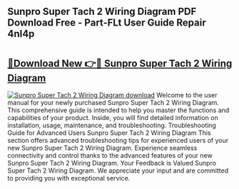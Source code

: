 ## Sunpro Super Tach 2 Wiring Diagram PDF Download Free - Part-FLt User Guide Repair 4nI4p

# <h2><a href="http://dfk9hg6.blite.top/?on=Sunpro+Super+Tach+2+Wiring+Diagram">🔗Download New 👉🔴 Sunpro Super Tach 2 Wiring Diagram</a></h2>

[![Sunpro Super Tach 2 Wiring Diagram download](https://i.imgur.com/lujVjoI.png)](http://dfk9hg6.blite.top/?on=Sunpro+Super+Tach+2+Wiring+Diagram)
Welcome to the user manual for your newly purchased Sunpro Super Tach 2 Wiring Diagram. This comprehensive guide is intended to help you master the functions and capabilities of your product. Inside, you will find detailed information on installation, usage, maintenance, and troubleshooting. Troubleshooting Guide for Advanced Users Sunpro Super Tach 2 Wiring Diagram This section offers advanced troubleshooting tips for experienced users of your new Sunpro Super Tach 2 Wiring Diagram. Experience seamless connectivity and control thanks to the advanced features of your new Sunpro Super Tach 2 Wiring Diagram. Your Feedback is Valued Sunpro Super Tach 2 Wiring Diagram. We appreciate your input and are committed to providing you with exceptional service.
